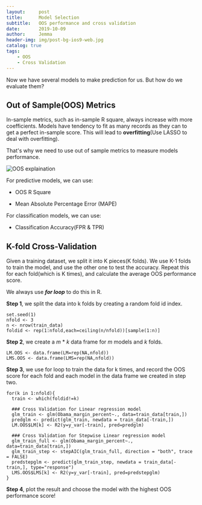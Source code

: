 ```yaml
---
layout:     post
title:      Model Selection
subtitle:   OOS performance and cross validation
date:       2019-10-09
author:     Jemma
header-img: img/post-bg-ios9-web.jpg
catalog: true
tags:
    - OOS
    - Cross Validation
---
```


Now we have several models to make prediction for us. But how do we evaluate them? 


## Out of Sample(OOS) Metrics

In-sample metrics, such as in-sample R square, always increase with more coefficients. Models have tendency to fit as many records as they can to get a perfect in-sample score. This will lead to **overfitting**(Use LASSO to deal with overfitting). 

That's why we need to use out of sample metrics to measure models performance. 

![OOS explaination](https://tva1.sinaimg.cn/large/006y8mN6ly1g7swgskevgj30ht06bjs5.jpg)

For predictive models, we can use:

* OOS R Square

* Mean Absolute Percentage Error (MAPE)

For classification models, we can use:

* Classification Accuracy(FPR & TPR)

## K-fold Cross-Validation

Given a training dataset, we split it into K pieces(K folds). We use K-1 folds to train the model, and use the other one to test the accuracy. Repeat this for each fold(which is K times), and calculate the average OOS performance score.

We always use ***for loop*** to do this in R.

**Step 1**, we split the data into k folds by creating a random fold id index.

```
set.seed(1)
nfold <- 3
n <- nrow(train_data)
foldid <- rep(1:nfold,each=ceiling(n/nfold))[sample(1:n)]
```
**Step 2**, we create a *m* * *k* data frame for *m* models and *k* folds.

```
LM.OOS <- data.frame(LM=rep(NA,nfold)) 
LMS.OOS <- data.frame(LMS=rep(NA,nfold))
```

**Step 3**, we use for loop to train the data for k times, and record the OOS score for each fold and each model in the data frame we created in step two.

```
for(k in 1:nfold){ 
  train <- which(foldid!=k)
  
  ### Cross Validation for Linear regression model
  glm_train <- glm(Obama_margin_percent~., data=train_data[train,])
  predglm <- predict(glm_train, newdata = train_data[-train,])
  LM.OOS$LM[k] <- R2(y=y_var[-train], pred=predglm)
  
  ### Cross Validation for Stepwise Linear regression model
  glm_train_full <- glm(Obama_margin_percent~., data=train_data[train,])
  glm_train_step <- stepAIC(glm_train_full, direction = "both", trace = FALSE)
  predstepglm <- predict(glm_train_step, newdata = train_data[-train,], type="response")
  LMS.OOS$LMS[k] <- R2(y=y_var[-train], pred=predstepglm)
}
```

**Step 4**, plot the result and choose the model with the highest OOS performance score!


